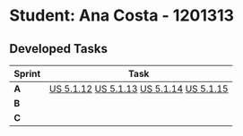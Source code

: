 # Student: Ana Costa - 1201313

## Developed Tasks

| Sprint | Task                                                                                                                                                                                |
|--------|-------------------------------------------------------------------------------------------------------------------------------------------------------------------------------------|
| **A**  | [US 5.1.12](../../sprint%20A/US_5.1.12/readme.md) [US 5.1.13](../../sprint%20A/US_5.1.13/readme.md) [US 5.1.14](../../sprint%20A/US_5.1.14/readme.md) [US 5.1.15](../../sprint%20A/US_5.1.15/readme.md)                                                                                                                                       |
| **B**  |  |
| **C**  |                        |
